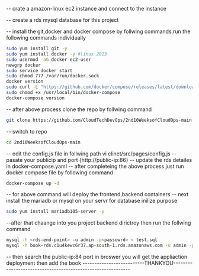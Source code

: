 -- crate a amazon-linux ec2 instance and connect to the instance

-- create a rds  mysql database for this project

-- install the git,docker and docker compose by follwing commands.run the following commands individually
```sh
sudo yum install git -y
sudo yum install docker -y #linux 2023
sudo usermod -aG docker ec2-user
newgrp docker
sudo service docker start
sudo chmod 777 /var/run/docker.sock
docker version
sudo curl -L "https://github.com/docker/compose/releases/latest/download/docker-compose-$(uname -s)-$(uname -m)" -o /usr/local/bin/docker-compose
sudo chmod +x /usr/local/bin/docker-compose
docker-compose version
``` 
-- after above process clone the repo by follwing command
```sh   
git clone https://github.com/CloudTechDevOps/2nd10WeeksofCloudOps-main.git
```  
-- switch to repo 
```sh    
cd 2nd10WeeksofCloudOps-main
```  
-- edit the config.js file in follwing path vi clinet/src/pages/config.js
-- pasate your publicip and port {http://public-ip:86}
-- update the rds detailes in docker-compose.yaml
-- after completeing the above process just run docker compose file by following command
```sh    
docker-compose up -d
```   
-- for above command will deploy the frontend,backend containers
-- next install the mariadb or mysql on your servr for database inilize purpose 
```sh    
sudo yum install mariadb105-server -y
```    
--after that chaange into you project backend dirictroy then run the follwing command 
```sh    
mysql -h <rds-end-point> -u admin -p<passowrd> < test.sql
mysql -h book-rds.c1u4kewc6r37.ap-south-1.rds.amazonaws.com -u admin -pveeranarni < test.sql   ## example command chamge the values
```    
-- then search the public-ip:84 port in broswer you will get the appliaction deployment then add the book
    --------------------------THANKYOU------------------------------------------------------------
